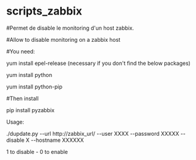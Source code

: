 # scripts_zabbix

#Permet de disable le monitoring d'un host zabbix.

#Allow to disable monitoring on a zabbix host

#You need:

yum install epel-release (necessary if you don't find the below packages)

yum install python

yum install python-pip

#Then install

pip install pyzabbix

Usage:

./dupdate.py --url http://zabbix_url/ --user XXXX --password XXXXX --disable X --hostname XXXXXX

1 to disable -
0 to enable
